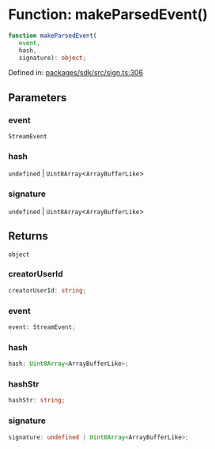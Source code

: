 # Function: makeParsedEvent()

```ts
function makeParsedEvent(
   event, 
   hash, 
   signature): object;
```

Defined in: [packages/sdk/src/sign.ts:306](https://github.com/towns-protocol/towns/blob/0db1fd0ac7258e8db8cedfb6183e8eade8284fa1/packages/sdk/src/sign.ts#L306)

## Parameters

### event

`StreamEvent`

### hash

`undefined` | `Uint8Array`\<`ArrayBufferLike`\>

### signature

`undefined` | `Uint8Array`\<`ArrayBufferLike`\>

## Returns

`object`

### creatorUserId

```ts
creatorUserId: string;
```

### event

```ts
event: StreamEvent;
```

### hash

```ts
hash: Uint8Array<ArrayBufferLike>;
```

### hashStr

```ts
hashStr: string;
```

### signature

```ts
signature: undefined | Uint8Array<ArrayBufferLike>;
```
